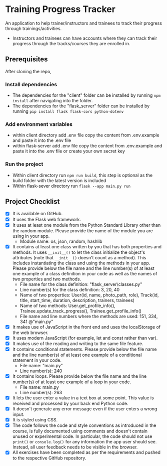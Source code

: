 # Training Progress Tracker

An application to help trainer/instructors and trainees to track their progress through trainings/activities.

- Instructors and trainees can have accounts where they can track their progress through the tracks/courses they are enrolled in.

## Prerequisites

After cloning the repo,

### Install dependencies

- The dependencies for the "client" folder can be installed by running `npm install` after navigating into the folder.
- The dependencies for the "flask_server" folder can be installed by running `pip install flask flask-cors python-dotenv`

### Add environment variables

- within client directory add .env file copy the content from .env.example and paste it into the .env file
- within flask-server add .env file copy the content from .env.example and paste it into the .env file or create your own secret key

### Run the project

- Within client directory run `npm run build`, this step is optional as the build folder with the latest version is included
- Within flask-sever directory run `flask --app main.py run`

## Project Checklist

- [x] It is available on GitHub.
- [x] It uses the Flask web framework.
- [x] It uses at least one module from the Python Standard Library other than the random module.
      Please provide the name of the module you are using in your app.
  - Module name: os, json, random, hashlib
- [x] It contains at least one class written by you that has both properties and methods. It uses `__init__()` to let the class initialize the object's attributes (note that `__init__()` doesn't count as a method). This includes instantiating the class and using the methods in your app. Please provide below the file name and the line number(s) of at least one example of a class definition in your code as well as the names of two properties and two methods.
  - File name for the class definition: "flask_server\classes.py"
  - Line number(s) for the class definition: 3, 20, 40
  - Name of two properties: User(id, name, photo_path, role), Track(id, title, start_time, duration, description, trainers, trainees)
  - Name of two methods: User.get_profile_info(), Trainee.update_track_progress(), Trainee.get_profile_info()
  - File name and line numbers where the methods are used: 151, 334, 341 @"main.py"
- [x] It makes use of JavaScript in the front end and uses the localStorage of the web browser.
- [x] It uses modern JavaScript (for example, let and const rather than var).
- [x] It makes use of the reading and writing to the same file feature.
- [x] It contains conditional statements. Please provide below the file name and the line number(s) of at least
      one example of a conditional statement in your code.
  - File name: "main.py"
  - Line number(s): 240
- [x] It contains loops. Please provide below the file name and the line number(s) of at least
      one example of a loop in your code.
  - File name: main.py
  - Line number(s): 263
- [x] It lets the user enter a value in a text box at some point.
      This value is received and processed by your back end Python code.
- [x] It doesn't generate any error message even if the user enters a wrong input.
- [x] It is styled using CSS.
- [x] The code follows the code and style conventions as introduced in the course, is fully documented using comments and doesn't contain unused or experimental code.
      In particular, the code should not use `print()` or `console.log()` for any information the app user should see. Instead, all user feedback needs to be visible in the browser.
- [x] All exercises have been completed as per the requirements and pushed to the respective GitHub repository.

